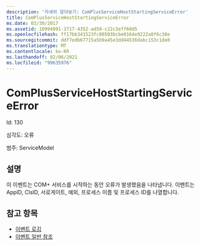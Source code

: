 ```yaml
---
description: '자세히 알아보기: ComPlusServiceHostStartingServiceError'
title: ComPlusServiceHostStartingServiceError
ms.date: 03/30/2017
ms.assetid: 10994991-3717-4352-ad58-c22c3eff60d5
ms.openlocfilehash: ff17bb341523fc80503bcbe0164e9222a0f6c38e
ms.sourcegitcommit: ddf7edb67715a5b9a45e3dd44536dabc153c1de0
ms.translationtype: MT
ms.contentlocale: ko-KR
ms.lasthandoff: 02/06/2021
ms.locfileid: "99635976"
---
```

# <a name="complusservicehoststartingserviceerror"></a>ComPlusServiceHostStartingServiceError

Id: 130  
  
 심각도: 오류  
  
 범주: ServiceModel  
  
## <a name="description"></a>설명  

 이 이벤트는 COM+ 서비스를 시작하는 동안 오류가 발생했음을 나타냅니다. 이벤트는 AppID, ClsID, 서로게이트, 예외, 프로세스 이름 및 프로세스 ID를 나열합니다.  
  
## <a name="see-also"></a>참고 항목

- [이벤트 로깅](index.md)
- [이벤트 일반 참조](events-general-reference.md)
